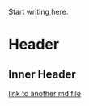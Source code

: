 [//]: # (title: MD_md2)

Start writing here.

# Header

## Inner Header

[link to another md file](../MD_md1_renamed.md)
